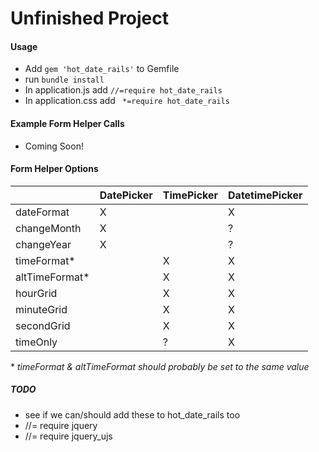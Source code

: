 # Unfinished Project #

#### Usage ####
- Add `gem 'hot_date_rails'` to Gemfile
- run `bundle install`
- In application.js add `//=require hot_date_rails`
- In application.css add ` *=require hot_date_rails`

#### Example Form Helper Calls ####
- Coming Soon!

#### Form Helper Options ####
|                | DatePicker | TimePicker | DatetimePicker |
| -------------- | ---------- | ---------- | -------------- |
| dateFormat     |     X      |            |       X        |
| changeMonth    |     X      |            |       ?        |
| changeYear     |     X      |            |       ?        |
| timeFormat*    |            |     X      |       X        |
| altTimeFormat* |            |     X      |       X        |
| hourGrid       |            |     X      |       X        |
| minuteGrid     |            |     X      |       X        |
| secondGrid     |            |     X      |       X        |
| timeOnly       |            |     ?      |       X        |

\* *timeFormat & altTimeFormat should probably be set to the same value*


##### TODO #####
- see if we can/should add these to hot_date_rails too
 - //= require jquery
 - //= require jquery_ujs
